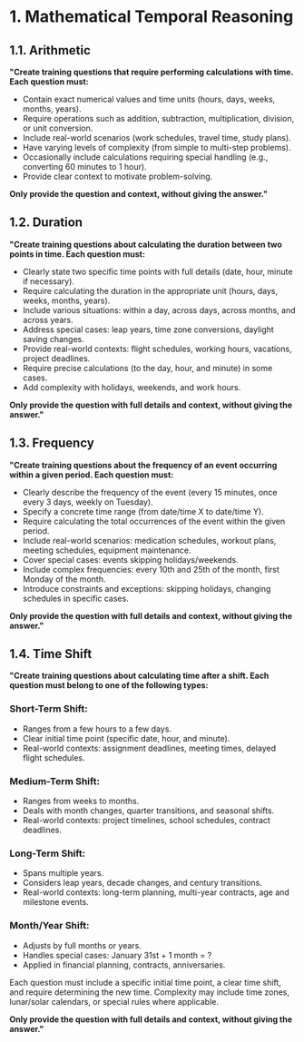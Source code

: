 # 1. Mathematical Temporal Reasoning

## 1.1. Arithmetic
**"Create training questions that require performing calculations with time. Each question must:**  
- Contain exact numerical values and time units (hours, days, weeks, months, years).  
- Require operations such as addition, subtraction, multiplication, division, or unit conversion.  
- Include real-world scenarios (work schedules, travel time, study plans).  
- Have varying levels of complexity (from simple to multi-step problems).  
- Occasionally include calculations requiring special handling (e.g., converting 60 minutes to 1 hour).  
- Provide clear context to motivate problem-solving.  

**Only provide the question and context, without giving the answer."**  

## 1.2. Duration
**"Create training questions about calculating the duration between two points in time. Each question must:**  
- Clearly state two specific time points with full details (date, hour, minute if necessary).  
- Require calculating the duration in the appropriate unit (hours, days, weeks, months, years).  
- Include various situations: within a day, across days, across months, and across years.  
- Address special cases: leap years, time zone conversions, daylight saving changes.  
- Provide real-world contexts: flight schedules, working hours, vacations, project deadlines.  
- Require precise calculations (to the day, hour, and minute) in some cases.  
- Add complexity with holidays, weekends, and work hours.  

**Only provide the question with full details and context, without giving the answer."**  

## 1.3. Frequency
**"Create training questions about the frequency of an event occurring within a given period. Each question must:**  
- Clearly describe the frequency of the event (every 15 minutes, once every 3 days, weekly on Tuesday).  
- Specify a concrete time range (from date/time X to date/time Y).  
- Require calculating the total occurrences of the event within the given period.  
- Include real-world scenarios: medication schedules, workout plans, meeting schedules, equipment maintenance.  
- Cover special cases: events skipping holidays/weekends.  
- Include complex frequencies: every 10th and 25th of the month, first Monday of the month.  
- Introduce constraints and exceptions: skipping holidays, changing schedules in specific cases.  

**Only provide the question with full details and context, without giving the answer."**  

## 1.4. Time Shift
**"Create training questions about calculating time after a shift. Each question must belong to one of the following types:**  

### Short-Term Shift:
- Ranges from a few hours to a few days.  
- Clear initial time point (specific date, hour, and minute).  
- Real-world contexts: assignment deadlines, meeting times, delayed flight schedules.  

### Medium-Term Shift:
- Ranges from weeks to months.  
- Deals with month changes, quarter transitions, and seasonal shifts.  
- Real-world contexts: project timelines, school schedules, contract deadlines.  

### Long-Term Shift:
- Spans multiple years.  
- Considers leap years, decade changes, and century transitions.  
- Real-world contexts: long-term planning, multi-year contracts, age and milestone events.  

### Month/Year Shift:
- Adjusts by full months or years.  
- Handles special cases: January 31st + 1 month = ?  
- Applied in financial planning, contracts, anniversaries.  

Each question must include a specific initial time point, a clear time shift, and require determining the new time. Complexity may include time zones, lunar/solar calendars, or special rules where applicable.  

**Only provide the question with full details and context, without giving the answer."**  